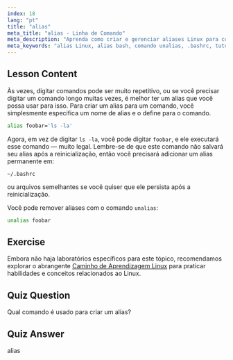 ```yaml
---
index: 18
lang: "pt"
title: "alias"
meta_title: "alias - Linha de Comando"
meta_description: "Aprenda como criar e gerenciar aliases Linux para comandos comuns. Descubra a configuração de alias temporário e permanente em .bashrc. Melhore sua eficiência na linha de comando!"
meta_keywords: "alias Linux, alias bash, comando unalias, .bashrc, tutorial Linux, linha de comando, Linux para iniciantes, guia Linux"
---
```


## Lesson Content

Às vezes, digitar comandos pode ser muito repetitivo, ou se você precisar digitar um comando longo muitas vezes, é melhor ter um alias que você possa usar para isso. Para criar um alias para um comando, você simplesmente especifica um nome de alias e o define para o comando.

```bash
alias foobar='ls -la'
```

Agora, em vez de digitar `ls -la`, você pode digitar `foobar`, e ele executará esse comando — muito legal. Lembre-se de que este comando não salvará seu alias após a reinicialização, então você precisará adicionar um alias permanente em:

```plaintext
~/.bashrc
```

ou arquivos semelhantes se você quiser que ele persista após a reinicialização.

Você pode remover aliases com o comando `unalias`:

```bash
unalias foobar
```

## Exercise

Embora não haja laboratórios específicos para este tópico, recomendamos explorar o abrangente [Caminho de Aprendizagem Linux](https://labex.io/pt/learn/linux) para praticar habilidades e conceitos relacionados ao Linux.

## Quiz Question

Qual comando é usado para criar um alias?

## Quiz Answer

alias